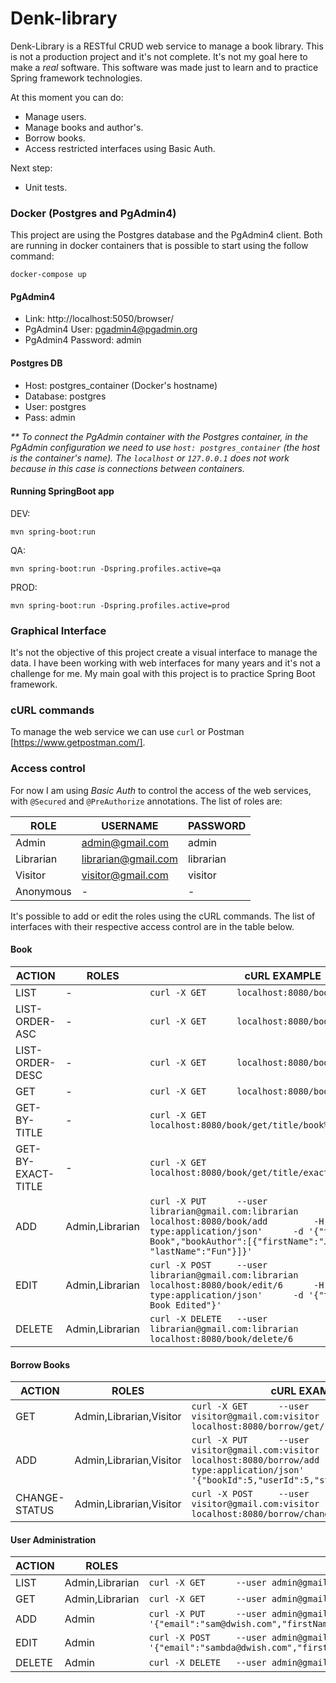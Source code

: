 # Denk-library

Denk-Library is a RESTful CRUD web service to manage a book library. This is not a production 
project and it's not complete. It's not my goal here to make a _real_ software. This software was made 
just to learn and to practice Spring framework technologies.

At this moment you can do:

  - Manage users.
  - Manage books and author's.
  - Borrow books.
  - Access restricted interfaces using Basic Auth.
  
Next step:
  
  - Unit tests.

### Docker (Postgres and PgAdmin4)

This project are using the Postgres database and the PgAdmin4 client. Both are running in 
docker containers that is possible to start using the follow command:

``
docker-compose up
``

#### PgAdmin4
- Link: http://localhost:5050/browser/
- PgAdmin4 User: pgadmin4@pgadmin.org
- PgAdmin4 Password: admin

#### Postgres DB 
- Host: postgres_container (Docker's hostname)
- Database: postgres
- User: postgres
- Pass: admin

_** To connect the PgAdmin container with the Postgres container, in the PgAdmin configuration we need to 
use `host: postgres_container` (the host is the container's name). The `localhost` or `127.0.0.1` does 
not work because in this case is connections between containers._

#### Running SpringBoot app

DEV:

`mvn spring-boot:run`

QA:

`mvn spring-boot:run -Dspring.profiles.active=qa`

PROD:

`mvn spring-boot:run -Dspring.profiles.active=prod`

### Graphical Interface

It's not the objective of this project create a visual interface to manage the data. I have 
been working with web interfaces for many years and it's not a challenge for me. My main goal 
with this project is to practice Spring Boot framework.

### cURL commands

To manage the web service we can use `curl` or Postman [https://www.getpostman.com/].

### Access control

For now I am using _Basic Auth_ to control the access of the web services, with `@Secured` and 
`@PreAuthorize` annotations. The list of roles are:

| ROLE          | USERNAME              | PASSWORD
| ------        | ------                | ------
| Admin         | admin@gmail.com       | admin
| Librarian     | librarian@gmail.com   | librarian
| Visitor       | visitor@gmail.com     | visitor
| Anonymous     | -                     | -

It's possible to add or edit the roles using the cURL commands. The list of interfaces with their respective 
access control are in the table below.

#### Book
| ACTION                | ROLES             | cURL EXAMPLE
| ------                | ------            | ------
| LIST                  | -                 | `curl -X GET      localhost:8080/book/list`
| LIST-ORDER-ASC        | -                 | `curl -X GET      localhost:8080/book/list/order/asc`
| LIST-ORDER-DESC       | -                 | `curl -X GET      localhost:8080/book/list/order/desc`
| GET                   | -                 | `curl -X GET      localhost:8080/book/get/6`
| GET-BY-TITLE          | -                 | `curl -X GET      localhost:8080/book/get/title/book%20title`
| GET-BY-EXACT-TITLE    | -                 | `curl -X GET      localhost:8080/book/get/title/exact/book%20title%201`
| ADD                   | Admin,Librarian   | `curl -X PUT      --user librarian@gmail.com:librarian    localhost:8080/book/add         -H 'Content-type:application/json'      -d '{"title":"Samdwish Book","bookAuthor":[{"firstName":"Joanna", "lastName":"Fun"}]}'`
| EDIT                  | Admin,Librarian   | `curl -X POST     --user librarian@gmail.com:librarian    localhost:8080/book/edit/6      -H 'Content-type:application/json'      -d '{"title":"Samdwish Book Edited"}'`
| DELETE                | Admin,Librarian   | `curl -X DELETE   --user librarian@gmail.com:librarian    localhost:8080/book/delete/6`

#### Borrow Books

| ACTION                | ROLES                       | cURL EXAMPLE
| ------                | ------                      | ------
| GET                   | Admin,Librarian,Visitor     | `curl -X GET      --user visitor@gmail.com:visitor    localhost:8080/borrow/get/1`
| ADD                   | Admin,Librarian,Visitor     | `curl -X PUT      --user visitor@gmail.com:visitor    localhost:8080/borrow/add       -H 'Content-type:application/json'      -d '{"bookId":5,"userId":5,"status":"AVAILABLE"}'`
| CHANGE-STATUS         | Admin,Librarian,Visitor     | `curl -X POST     --user visitor@gmail.com:visitor    localhost:8080/borrow/change-status/1/RENTED`

#### User Administration

| ACTION                | ROLES             | cURL EXAMPLE
| ------                | ------            | ------
| LIST                  | Admin,Librarian   | `curl -X GET      --user admin@gmail.com:admin    localhost:8080/user/list`
| GET                   | Admin,Librarian   | `curl -X GET      --user admin@gmail.com:admin    localhost:8080/user/get/2`
| ADD                   | Admin             | `curl -X PUT      --user admin@gmail.com:admin    localhost:8080/user/add         -H 'Content-type:application/json'      -d '{"email":"sam@dwish.com","firstName":"Samdwish","lastName":"Martelo","userRole":"ROLE_LIBRARIAN","password":"xyxy2","enabled":true}'`
| EDIT                  | Admin             | `curl -X POST     --user admin@gmail.com:admin    localhost:8080/user/edit/3      -H 'Content-type:application/json'      -d '{"email":"sambda@dwish.com","firstName":"Samdba","lastName":"Pepsi","userRole":"ROLE_LIBRARIAN","password":"xyxy2","enabled":true}'`
| DELETE                | Admin             | `curl -X DELETE   --user admin@gmail.com:admin    localhost:8080/user/delete/2`
